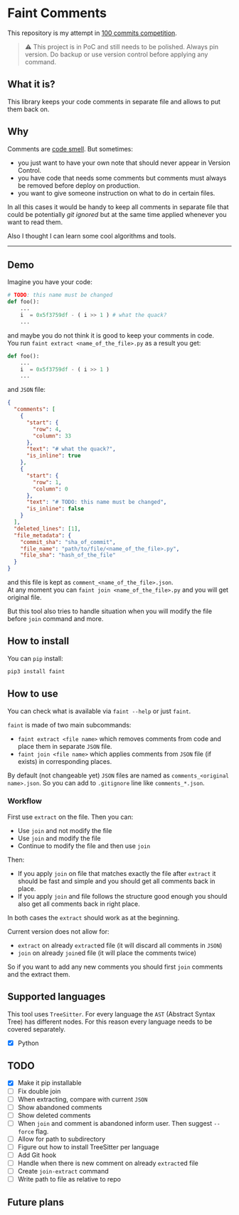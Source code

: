 # Faint Comments

This repository is my attempt in [100 commits competition](https://100commitow.pl/).

> :warning: This project is in PoC and still needs to be polished. Always pin version.
> Do backup or use version control before applying any command.

## What it is?

This library keeps your code comments in separate file and allows to put them back on.

## Why

Comments are [code smell](https://refactoring.guru/pl/smells/comments). But sometimes:

- you just want to have your own note that should never appear in Version Control.
- you have code that needs some comments but comments must always be removed before deploy on production.
- you want to give someone instruction on what to do in certain files.

In all this cases it would be handy to keep all comments
in separate file that could be potentially _git ignored_
but at the same time applied whenever you want to read them.

Also I thought I can learn some cool algorithms and tools.

---

## Demo

Imagine you have your code:

```python
# TODO: this name must be changed
def foo():
    ...
    i  = 0x5f3759df - ( i >> 1 ) # what the quack?
    ...
```

and maybe you do not think it is good to keep your comments in code.  
You run `faint extract <name_of_the_file>.py` as a result you get:

```python
def foo():
    ...
    i  = 0x5f3759df - ( i >> 1 )
    ...

```

and `JSON` file:

```json
{
  "comments": [
    {
      "start": {
        "row": 4,
        "column": 33
      },
      "text": "# what the quack?",
      "is_inline": true
    },
    {
      "start": {
        "row": 1,
        "column": 0
      },
      "text": "# TODO: this name must be changed",
      "is_inline": false
    }
  ],
  "deleted_lines": [1],
  "file_metadata": {
    "commit_sha": "sha_of_commit",
    "file_name": "path/to/file/<name_of_the_file>.py",
    "file_sha": "hash_of_the_file"
  }
}
```

and this file is kept as `comment_<name_of_the_file>.json`.  
At any moment you can `faint join <name_of_the_file>.py` and you will get original file.

But this tool also tries to handle situation when you will modify the file before `join` command and more.

## How to install

You can `pip` install:

```bash
pip3 install faint
```

## How to use

You can check what is available via `faint --help` or just `faint`.

`faint` is made of two main subcommands:

- `faint extract <file name>` which removes comments from code and place them in separate `JSON` file.
- `faint join <file name>` which applies comments from `JSON` file (if exists) in corresponding places.

By default (not changeable yet) `JSON` files are named as `comments_<original name>.json`.
So you can add to `.gitignore` line like `comments_*.json`.

### Workflow

First use `extract` on the file. Then you can:

- Use `join` and not modify the file
- Use `join` and modify the file
- Continue to modify the file and then use `join`

Then:

- If you apply `join` on file that matches exactly the file after `extract`
  it should be fast and simple and you should get all comments back in place.
- If you apply `join` and file follows the structure good enough you should also
  get all comments back in right place.

In both cases the `extract` should work as at the beginning.

Current version does not allow for:

- `extract` on already `extract`ed file (it will discard all comments in `JSON`)
- `join` on already `join`ed file (it will place the comments twice)

So if you want to add any new comments you should first `join` comments and the extract them.

## Supported languages

This tool uses `TreeSitter`. For every language the `AST` (Abstract Syntax Tree) has different nodes.
For this reason every language needs to be covered separately.

- [x] Python

## TODO

- [x] Make it pip installable
- [ ] Fix double join
- [ ] When extracting, compare with current `JSON`
- [ ] Show abandoned comments
- [ ] Show deleted comments
- [ ] When `join` and comment is abandoned inform user. Then suggest `--force` flag.
- [ ] Allow for path to subdirectory
- [ ] Figure out how to install TreeSitter per language
- [ ] Add Git hook
- [ ] Handle when there is new comment on already `extract`ed file
- [ ] Create `join-extract` command
- [ ] Write path to file as relative to repo

## Future plans
